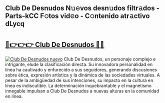 ## Club De Desnudos N𝚞𝚎vos desn𝚞dos filtr𝚊dos - Parts-kCC F𝚘tos vid𝚎o - C𝚘ntenido atr𝚊ctivo dLycq

# <h2><a href="http://mbbbqj.tromn.icu/?c=Club+De+Desnudos">🔗👉👉👉 Club De Desnudos 🔗🔗</a></h2>

[![Club De Desnudos nuevo](https://i.imgur.com/pEAQMta.gif)](http://mbbbqj.tromn.icu/?c=Club+De+Desnudos)
Club De Desnudos, un personaje complejo e intrigante, elude la clasificación directa. Su innovadora personalidad en línea ha cautivado y enfurecido a sus seguidores, generando discusiones sobre ética, expresión artística y la dinámica de las sociedades virtuales. A pesar de la ambigüedad de sus intenciones, su impacto en la cultura en línea es indiscutible. La determinación inquebrantable y el magnetismo innegable impulsan a Club De Desnudos a nuevas alturas en la comunidad en línea.
